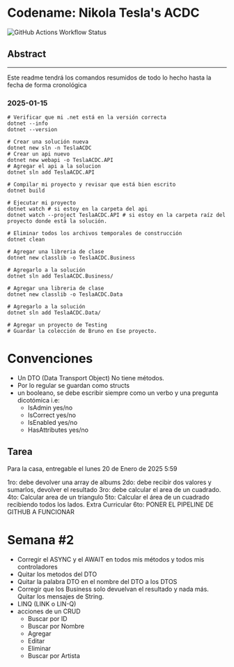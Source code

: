 

# Codename: Nikola Tesla's ACDC
![GitHub Actions Workflow Status](https://img.shields.io/github/actions/workflow/status/dracvs/NIKOLA_TESLA_G1_2025_NODO/.github%2Fworkflows%2Fdotnet.yml)


## Abstract

---
Este readme tendrá los comandos resumidos de todo lo hecho hasta la fecha de forma cronológica

### 2025-01-15

```shell
# Verificar que mi .net está en la versión correcta
dotnet --info
dotnet --version

# Crear una solución nueva
dotnet new sln -n TeslaACDC
# Crear un api nuevo
dotnet new webapi -o TeslaACDC.API
# Agregar el api a la solucion
dotnet sln add TeslaACDC.API

# Compilar mi proyecto y revisar que está bien escrito
dotnet build

# Ejecutar mi proyecto
dotnet watch # si estoy en la carpeta del api
dotnet watch --project TeslaACDC.API # si estoy en la carpeta raíz del proyecto donde está la solución.

# Eliminar todos los archivos temporales de construcción
dotnet clean

# Agregar una libreria de clase
dotnet new classlib -o TeslaACDC.Business

# Agregarlo a la solución
dotnet sln add TeslaACDC.Business/

# Agregar una libreria de clase
dotnet new classlib -o TeslaACDC.Data

# Agregarlo a la solución
dotnet sln add TeslaACDC.Data/

# Agregar un proyecto de Testing
# Guardar la colección de Bruno en Ese proyecto.
```

# Convenciones

- Un DTO (Data Transport Object) No tiene métodos.
- Por lo regular se guardan como structs
- un booleano, se debe escribir siempre como un verbo y una pregunta dicotómica i.e:
    - IsAdmin yes/no
    - IsCorrect yes/no
    - IsEnabled yes/no
    - HasAttributes yes/no

## Tarea 
Para la casa, entregable el lunes 20 de Enero de 2025 5:59


1ro: debe devolver una array de albums
2do: debe recibir dos valores y sumarlos, devolver el resultado
3ro: debe calcular el area de un cuadrado.
4to: Calcular area de un triangulo
5to: Calcular el área de un cuadrado recibiendo todos los lados.
Extra Curricular
6to: PONER EL PIPELINE DE GITHUB A FUNCIONAR

# Semana #2

- Corregir el ASYNC y el AWAIT en todos mis métodos y todos mis controladores
- Quitar los metodos del DTO
- Quitar la palabra DTO en el nombre del DTO a los DTOS
- Corregir que los Business solo devuelvan el resultado y nada más. Quitar los mensajes de String.
- LINQ (LINK o LIN-Q)
- acciones de un CRUD
    - Buscar por ID
    - Buscar por Nombre
    - Agregar
    - Editar
    - Eliminar
    - Buscar por Artista
